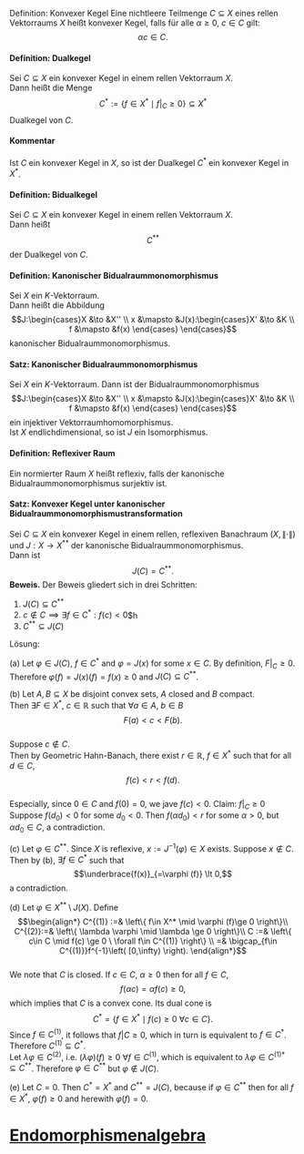 Definition: Konvexer Kegel
Eine nichtleere Teilmenge $C\subseteq X$ eines rellen Vektorraums $X$ heißt konvexer Kegel, falls für alle $\alpha \ge 0, \ c\in C$ gilt: $$\alpha c\in C.$$
#### Definition: Dualkegel
Sei $C\subseteq X$ ein konvexer Kegel in einem rellen Vektorraum $X$.  
Dann heißt die Menge $$C^* := \left\{ f \in X^* \mid f|_C \ge 0 \right\} \subseteq X^*$$ Dualkegel von $C$.

#### Kommentar
Ist $C$ ein konvexer Kegel in $X$, so ist der Dualkegel $C^*$ ein konvexer Kegel in $X^*$.  


#### Definition: Bidualkegel
Sei $C\subseteq X$ ein konvexer Kegel in einem rellen Vektorraum $X$.  
Dann heißt $$C^{**}$$ der Dualkegel von $C.$

#### Definition: Kanonischer Bidualraummonomorphismus
Sei $X$ ein $K$-Vektorraum.  
Dann heißt die Abbildung $$J:\begin{cases}X &\to &X'' \\ x &\mapsto &J(x):\begin{cases}X' &\to &K \\ f &\mapsto &f(x) \end{cases} \end{cases}$$ kanonischer Bidualraummonomorphismus.

#### Satz: Kanonischer Bidualraummonomorphismus
Sei $X$ ein $K$-Vektorraum. Dann ist der Bidualraummonomorphismus $$J:\begin{cases}X &\to &X'' \\ x &\mapsto &J(x):\begin{cases}X' &\to &K \\ f &\mapsto &f(x) \end{cases} \end{cases}$$ ein injektiver Vektorraumhomomorphismus.  
Ist $X$ endlichdimensional, so ist $J$ ein Isomorphismus.  

#### Definition: Reflexiver Raum
Ein normierter Raum $X$ heißt reflexiv, falls der kanonische Bidualraummonomorphismus surjektiv ist.
#### Satz: Konvexer Kegel unter kanonischer Bidualraummonomorphismustransformation
Sei $C\subseteq X$ ein konvexer Kegel in einem rellen, reflexiven Banachraum $(X,\left\lVert \cdot  \right\rVert )$ und $J : X \to X^{**}$ der kanonische Bidualraummonomorphismus.  
Dann ist $$J(C) = C^{**}.$$
**Beweis.** Der Beweis gliedert sich in drei Schritten:  
1. $J(C) \subseteq C^{**}$
2. $c\not \in C\implies \exists f \in C^*: f(c) \lt 0$$h
3. $C^{**}\subseteq J(C)$


Lösung:  

(a) Let $\varphi \in J(C)$, $f \in C^*$ and $\varphi =J(x)$ for some $x\in C$. By definition, $F|_C \ge  0$. Therefore $\varphi (f) = J(x)(f)=f(x) \ge 0$ and $J(C)\subseteq C^{**}$.  

(b) Let $A,B \subseteq X$ be disjoint convex sets, $A$ closed and $B$ compact.  
Then $\exists F\in X^{*}, \ c \in \mathbb R$ such that $\forall a\in A, \ b \in B$ $$F(a)\lt c \lt F(b).$$  
Suppose $c\not \in C.$  
Then by Geometric Hahn-Banach, there exist $r\in \mathbb R, \ f \in X^*$ such that for all $d\in C,$ $$f(c)\lt r \lt f(d).$$  
Especially, since $0\in C$ and $f(0) =0$, we jave $f(c)\lt 0.$
Claim: $f|_C \ge  0$  
Suppose $f(d_0)\lt 0$ for some $d_0 \lt 0$. Then $f(\alpha d_0)\lt r$ for some $\alpha \gt 0$, but $\alpha d_0\in C$, a contradiction.  

(c) Let $\varphi \in C^{**}$. Since $X$ is reflexive, $x:=J^{-1}(\varphi )\in X$ exists. Suppose $x \not \in C$. Then by (b), $\exists f\in C^*$ such that $$\underbrace{f(x)}_{=\varphi (f)} \lt 0,$$ a contradiction.  

(d) Let $\varphi \in X^{**}\setminus J(X)$. Define $$\begin{align*} C^{(1)} :=& \left\{ f\in X^* \mid \varphi (f)\ge 0 \right\}\\ C^{(2)}:=& \left\{ \lambda \varphi \mid \lambda \ge 0 \right\}\\ C :=& \left\{ c\in C \mid f(c) \ge 0 \ \forall f\in C^{(1)} \right\} \\ =& \bigcap_{f\in C^{(1)}}f^{-1}\left( [0,\infty) \right).     \end{align*}$$  
We note that $C$ is closed. If $c\in C, \ \alpha \ge 0$ then for all $f\in C$, $$f(\alpha c) = \alpha f(c) \ge 0,$$ which implies that $C$ is a convex cone. Its dual cone is $$C^* = \left\{ f\in X^* \mid f(c) \ge  0 \ \forall c\in C \right\}. $$ Since $f\in C^{(1)}$, it follows that $f|C \ge 0$, which in turn is equivalent to $f \in C^*$. Therefore $C^{(1)}\subseteq C^*$.  
Let $\lambda \varphi  \in C^{(2)}$, i.e. $(\lambda \varphi )(f)\ge 0 \ \forall f\in C^{(1)}$, which is equivalent to $\lambda \varphi \in {C^{(1)}}^*\subseteq C^{**}$. Therefore $\varphi \in C^{**}$ but $\varphi \not \in J(C).$  

(e) Let $C ={0}$. Then $C^* = X^*$ and $C^{**}=J(C)$, because if $\varphi \in C^{**}$ then for all $f\in X^*$, $\varphi (f) \ge  0$ and herewith $\varphi (f) = 0$.

# [Endomorphismenalgebra](Endomorphismenalgebra)

